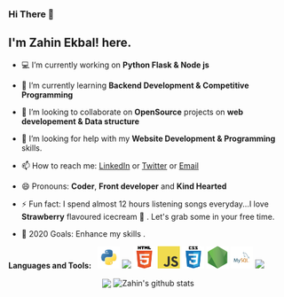 
### Hi There 👋 
## I'm **Zahin Ekbal!** here. 
- 💻 I’m currently working on **Python Flask & Node js**

- 📖 I’m currently learning **Backend Development & Competitive Programming**

- 👯 I’m looking to collaborate on **OpenSource** projects on **web developement & Data structure**

- 🤔 I’m looking for help with my **Website Development & Programming** skills.

- 📫 How to reach me: <a href="https://www.linkedin.com/in/zahin-ekbal-49016a16b">LinkedIn</a> or <a href="https://twitter.com/EkbalZahin">Twitter</a>  or <a href="mailto: zahinekbal834070@gmail.com">Email</a>

- 😄 Pronouns: **Coder**, **Front developer** and **Kind Hearted**

- ⚡ Fun fact: I spend almost 12 hours listening songs everyday...I love **Strawberry** flavoured icecream 🍨 . Let's grab some in your free time.

- 🥅 2020 Goals: Enhance my skills .

**Languages and Tools:** &nbsp;
<code><img height="40" src="https://raw.githubusercontent.com/github/explore/80688e429a7d4ef2fca1e82350fe8e3517d3494d/topics/python/python.png"></code>
<code><img height="40" src="https://raw.githubusercontent.com/github/explore/80688e429a7d4ef2fca1e82350fe8e3517d3494d/topics/c++/c++.png"></code>
<code><img height="40" src="https://raw.githubusercontent.com/github/explore/56a826d05cf762b2b50ecbe7d492a839b04f3fbf/topics/html/html.png"></code>
<code><img height="40" src="https://raw.githubusercontent.com/github/explore/80688e429a7d4ef2fca1e82350fe8e3517d3494d/topics/javascript/javascript.png"></code>
<code><img height="40" src="https://raw.githubusercontent.com/github/explore/80688e429a7d4ef2fca1e82350fe8e3517d3494d/topics/css/css.png"></code>
<code><img height="40" src="https://raw.githubusercontent.com/github/explore/80688e429a7d4ef2fca1e82350fe8e3517d3494d/topics/nodejs/nodejs.png"></code>
<code><img height="40" src="https://raw.githubusercontent.com/github/explore/80688e429a7d4ef2fca1e82350fe8e3517d3494d/topics/mysql/mysql.png"></code>
<code><img height="40" src="https://raw.githubusercontent.com/github/explore/80688e429a7d4ef2fca1e82350fe8e3517d3494d/topics/datastructure/datastructure.png"></code>




<p align="center">
  <img align="center" src="https://github-readme-stats.vercel.app/api/top-langs/?username=zahinekbal&theme=radical&line_height=10&hide_langs_below=1&layout=compact" />
  <img align="center" src="https://github-readme-stats.vercel.app/api?username=zahinekbal&show_icons=true&theme=radical&line_height=21" alt="Zahin's github stats"/>
</p>
<br>
